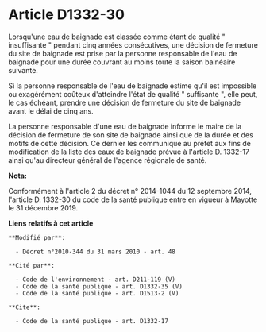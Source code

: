 # Article D1332-30

Lorsqu'une eau de baignade est classée comme étant de qualité " insuffisante " pendant cinq années consécutives, une décision
de fermeture du site de baignade est prise par la personne responsable de l'eau de baignade pour une durée couvrant au moins
toute la saison balnéaire suivante. 

Si la personne responsable de l'eau de baignade estime qu'il est impossible ou exagérément coûteux d'atteindre l'état de
qualité " suffisante ", elle peut, le cas échéant, prendre une décision de fermeture du site de baignade avant le délai de
cinq ans. 

La personne responsable d'une eau de baignade informe le maire de la décision de fermeture de son site de baignade ainsi que
de la durée et des motifs de cette décision. Ce dernier les communique au préfet aux fins de modification de la liste des
eaux de baignade prévue à l'article D. 1332-17 ainsi qu'au directeur général de l'agence régionale de santé.

**Nota:**

Conformément à l'article 2 du décret n° 2014-1044 du 12 septembre 2014, l'article D. 1332-30 du code de la santé publique
entre en vigueur à Mayotte le 31 décembre 2019.

**Liens relatifs à cet article**

	**Modifié par**:

	  - Décret n°2010-344 du 31 mars 2010 - art. 48

	**Cité par**:

	  - Code de l'environnement - art. D211-119 (V)
	  - Code de la santé publique - art. D1332-35 (V)
	  - Code de la santé publique - art. D1513-2 (V)

	**Cite**:

	  - Code de la santé publique - art. D1332-17
